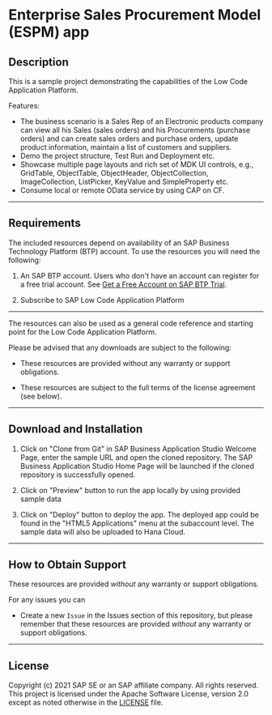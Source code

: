 # Enterprise Sales Procurement Model (ESPM) app

## Description

This is a sample project demonstrating the capabilities of the Low Code Application Platform.

Features:

- The business scenario is a Sales Rep of an Electronic products company can view all his Sales (sales orders) and his Procurements (purchase orders) and can create sales orders and purchase orders, update product information, maintain a list of customers and suppliers.
- Demo the project structure, Test Run and Deployment etc.
- Showcase multiple page layouts and rich set of MDK UI controls, e.g., GridTable, ObjectTable, ObjectHeader, ObjectCollection, ImageCollection, ListPicker, KeyValue and SimpleProperty etc.
- Consume local or remote OData service by using CAP on CF.

***

## Requirements
The included resources depend on availability of an SAP Business Technology Platform (BTP) account. To use the resources you will need the following:
1. An SAP BTP account. Users who don't have an account can register for a free trial account.
	See [Get a Free Account on SAP BTP Trial](https://www.sap.com/developer/tutorials/hcp-create-trial-account.html).

2. Subscribe to SAP Low Code Application Platform

***

The resources can also be used as a general code reference and starting point for the Low Code Application Platform.

Please be advised that any downloads are subject to the following:

* These resources are provided without any warranty or support obligations.

* These resources are subject to the full terms of the license agreement (see below).

***
## Download and Installation

1. Click on "Clone from Git" in SAP Business Application Studio Welcome Page, enter the sample URL and open the cloned repository. The SAP Business Application Studio Home Page will be launched if the cloned repository is successfully opened.

2. Click on "Preview" button to run the app locally by using provided sample data

3. Click on "Deploy" button to deploy the app. The deployed app could be found in the "HTML5 Applications" menu at the subaccount level. The sample data will also be uploaded to Hana Cloud.

***
## How to Obtain Support

These resources are provided *without* any warranty or support obligations.

For any issues you can
* Create a new `Issue` in the Issues section of this repository, but please remember that these resources are provided *without* any warranty or support obligations.

***
## License
Copyright (c) 2021 SAP SE or an SAP affiliate company. All rights reserved. This project is licensed under the Apache Software License, version 2.0 except as noted otherwise in the [LICENSE](LICENSES/Apache-2.0.txt) file.
